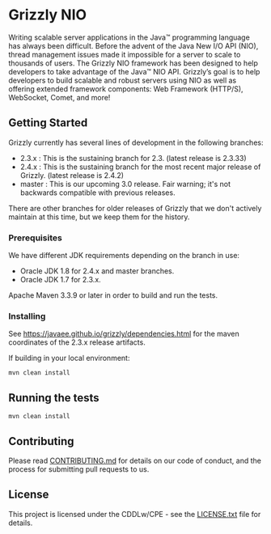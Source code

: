 # Grizzly NIO

Writing scalable server applications in the Java™ programming language
has always been difficult. Before the advent of the Java New I/O API (NIO),
thread management issues made it impossible for a server to scale to
thousands of users. The Grizzly NIO framework has been designed to help
developers to take advantage of the Java™ NIO API. Grizzly’s goal is to
help developers to build scalable and robust servers using NIO as well
as offering extended framework components: Web Framework (HTTP/S),
WebSocket, Comet, and more!

## Getting Started

Grizzly currently has several lines of development in the following
branches:

- 2.3.x : This is the sustaining branch for 2.3. (latest release is 2.3.33)
- 2.4.x : This is the sustaining branch for the most recent major release of Grizzly. (latest release is 2.4.2)
- master : This is our upcoming 3.0 release.  Fair warning; it's not backwards compatible with previous releases.

There are other branches for older releases of Grizzly that we don't
actively maintain at this time, but we keep them for the history.


### Prerequisites

We have different JDK requirements depending on the branch in use:

- Oracle JDK 1.8 for 2.4.x and master branches.
- Oracle JDK 1.7 for 2.3.x.

Apache Maven 3.3.9 or later in order to build and run the tests.

### Installing

See https://javaee.github.io/grizzly/dependencies.html for the maven
coordinates of the 2.3.x release artifacts.

If building in your local environment:

```
mvn clean install
```


## Running the tests

```
mvn clean install
```

## Contributing

Please read [CONTRIBUTING.md](https://github.com/javaee/grizzly/blob/master/CONTRIBUTING.md) for details on our code of conduct, and the process for submitting pull requests to us.

## License

This project is licensed under the CDDLw/CPE - see the [LICENSE.txt](https://github.com/javaee/grizzly/blob/master/LICENSE.txt) file for details.

